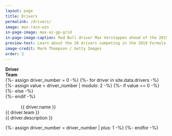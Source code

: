```yaml
---
layout: page
title: Drivers
permalink: /drivers/
image: max-race-win
in-page-image: max-az-gp-grid
in-page-image-caption: Red Bull driver Max Verstappen ahead of the 2019 Azerbaijan Grand Prix
preview-text: Learn about the 20 drivers competing in the 2019 Formula 1 championship including Lewis Hamilton, the defending World Drivers' Champion, who is looking to win his 6th championship this year.
image-credit: Mark Thompson / Getty Images
order: 2
---
```


<div class="container">
  <div class="row align-middle">
    <div class="col-4">
      <strong>Driver</strong>
    </div>
    <div class="col">
      <strong>Team</strong>
    </div>
  </div>
  {%- assign driver_number = 0 -%}
  {%- for driver in site.data.drivers -%}
    {%- assign value = driver_number | modulo: 2 -%}
    {%- if value == 0 -%}
      <div class="row align-middle border-top py-1 mt-1">
    {%- else -%}
      <div class="row align-middle pb-1">
    {%- endif -%}
      <div class="col-6 col-sm-4">
         <img src="/assets/images/flag_placeholder.png" class="flag flag-{{ driver.country-code }}" /> <span class="pl-1">{{ driver.name }}</span>
      </div>
      <div class="col-6 col-sm-2">
        {{ driver.team }}
      </div>
      <div class="col-12 col-sm px-3 pb-1 small">
          {{ driver.description }}
      </div>
    </div>

  {%- assign driver_number = driver_number | plus: 1 -%}
  {%- endfor -%}
</div>
